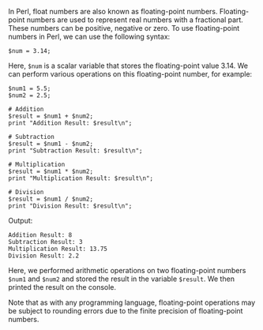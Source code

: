 In Perl, float numbers are also known as floating-point numbers. Floating-point numbers are used to represent real numbers with a fractional part. These numbers can be positive, negative or zero. To use floating-point numbers in Perl, we can use the following syntax:

```
$num = 3.14;
```

Here, `$num` is a scalar variable that stores the floating-point value 3.14. We can perform various operations on this floating-point number, for example:

```
$num1 = 5.5;
$num2 = 2.5;

# Addition
$result = $num1 + $num2;
print "Addition Result: $result\n";

# Subtraction
$result = $num1 - $num2;
print "Subtraction Result: $result\n";

# Multiplication
$result = $num1 * $num2;
print "Multiplication Result: $result\n";

# Division
$result = $num1 / $num2;
print "Division Result: $result\n";
```

Output:
```
Addition Result: 8
Subtraction Result: 3
Multiplication Result: 13.75
Division Result: 2.2
```

Here, we performed arithmetic operations on two floating-point numbers `$num1` and `$num2` and stored the result in the variable `$result`. We then printed the result on the console.

Note that as with any programming language, floating-point operations may be subject to rounding errors due to the finite precision of floating-point numbers.